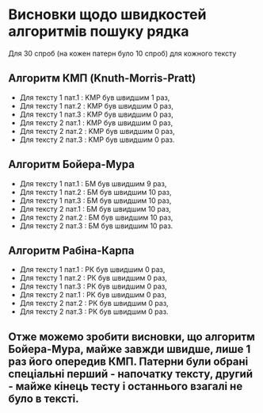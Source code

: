 # Висновки щодо швидкостей алгоритмів пошуку рядка
Для 30 спроб (на кожен патерн було 10 спроб) для кожного тексту  
## Алгоритм КМП (Knuth-Morris-Pratt)

- Для тексту 1 пат.1 : KMP був швидшим 1 раз, 
- Для тексту 1 пат.2 : KMP був швидшим 0 раз, 
- Для тексту 1 пат.3 : KMP був швидшим 0 раз,
- Для тексту 2 пат.1 : KMP був швидшим 0 раз,
- Для тексту 2 пат.2 : KMP був швидшим 0 раз,
- Для тексту 2 пат.3 : KMP був швидшим 0 раз.

## Алгоритм Бойера-Мура

- Для тексту 1 пат.1 : БМ був швидшим 9 раз, 
- Для тексту 1 пат.2 : БМ був швидшим 10 раз, 
- Для тексту 1 пат.3 : БМ був швидшим 10 раз, 
- Для тексту 2 пат.1 : БМ був швидшим 10 раз, 
- Для тексту 2 пат.2 : БМ був швидшим 10 раз, 
- Для тексту 2 пат.3 : БМ був швидшим 10 раз. 

## Алгоритм Рабіна-Карпа

- Для тексту 1 пат.1 : РК був швидшим 0 раз, 
- Для тексту 1 пат.2 : РК був швидшим 0 раз, 
- Для тексту 1 пат.3 : РК був швидшим 0 раз,
- Для тексту 2 пат.1 : РК був швидшим 0 раз,
- Для тексту 2 пат.2 : РК був швидшим 0 раз,
- Для тексту 2 пат.3 : РК був швидшим 0 раз.

## Отже можемо зробити висновки, що алгоритм Бойера-Мура, майже завжди швидше, лише 1 раз його опередив КМП. Патерни були обрані спеціальні перший - напочатку тексту, другий - майже кінець тесту і останнього взагалі не було в тексті.
